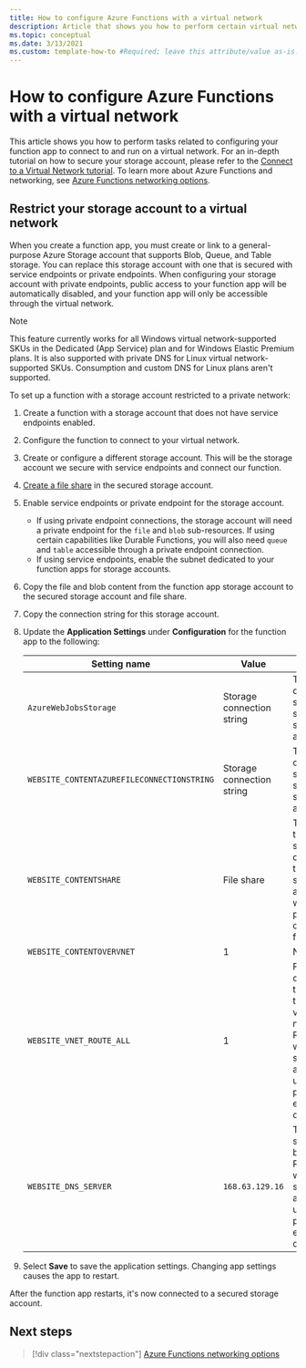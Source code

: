 ```yaml
---
title: How to configure Azure Functions with a virtual network
description: Article that shows you how to perform certain virtual networking tasks for Azure Functions.
ms.topic: conceptual
ms.date: 3/13/2021
ms.custom: template-how-to #Required; leave this attribute/value as-is.
---
```


# How to configure Azure Functions with a virtual network

This article shows you how to perform tasks related to configuring your function app to connect to and run on a virtual network. For an in-depth tutorial on how to secure your storage account, please refer to the [Connect to a Virtual Network tutorial](functions-create-vnet.md). To learn more about Azure Functions and networking, see [Azure Functions networking options](functions-networking-options.md).

## Restrict your storage account to a virtual network 

When you create a function app, you must create or link to a general-purpose Azure Storage account that supports Blob, Queue, and Table storage. You can replace this storage account with one that is secured with service endpoints or private endpoints. When configuring your storage account with private endpoints, public access to your function app will be automatically disabled, and your function app will only be accessible through the virtual network. 

> [!NOTE]  
> This feature currently works for all Windows virtual network-supported SKUs in the Dedicated (App Service) plan and for Windows Elastic Premium plans. It is also supported with private DNS for Linux virtual network-supported SKUs. Consumption and custom DNS for Linux plans aren't supported. 

To set up a function with a storage account restricted to a private network:

1. Create a function with a storage account that does not have service endpoints enabled.

1. Configure the function to connect to your virtual network.

1. Create or configure a different storage account.  This will be the storage account we secure with service endpoints and connect our function.

1. [Create a file share](../storage/files/storage-how-to-create-file-share.md#create-a-file-share) in the secured storage account.

1. Enable service endpoints or private endpoint for the storage account.  
    * If using private endpoint connections, the storage account will need a private endpoint for the `file` and `blob` sub-resources.  If using certain capabilities like Durable Functions, you will also need `queue` and `table` accessible through a private endpoint connection.
    * If using service endpoints, enable the subnet dedicated to your function apps for storage accounts.

1. Copy the file and blob content from the function app storage account to the secured storage account and file share.

1. Copy the connection string for this storage account.

1. Update the **Application Settings** under **Configuration** for the function app to the following:

    | Setting name | Value | Comment |
    |----|----|----|
    | `AzureWebJobsStorage`| Storage connection string | This is the connection string for a secured storage account. |
    | `WEBSITE_CONTENTAZUREFILECONNECTIONSTRING` |  Storage connection string | This is the connection string for a secured storage account. |
    | `WEBSITE_CONTENTSHARE` | File share | The name of the file share created in the secured storage account where the project deployment files reside. |
    | `WEBSITE_CONTENTOVERVNET` | 1 | New setting |
    | `WEBSITE_VNET_ROUTE_ALL` | 1 | Forces all outbound traffic through the virtual network. Required when the storage account is using private endpoint connections. |
    | `WEBSITE_DNS_SERVER` | `168.63.129.16` | The DNS server used by the app. Required when the storage account is using private endpoint connections. |

1. Select **Save** to save the application settings. Changing app settings causes the app to restart.  

After the function app restarts, it's now connected to a secured storage account.

## Next steps

> [!div class="nextstepaction"]
> [Azure Functions networking options](functions-networking-options.md)

